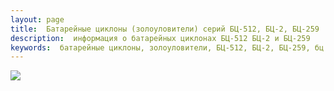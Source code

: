 ```yaml
---
layout: page
title:  Батарейные циклоны (золоуловители) серий БЦ-512, БЦ-2, БЦ-259
description:  информация о батарейных циклонах БЦ-512 БЦ-2 и БЦ-259
keywords:  батарейные циклоны, золоуловители, БЦ-512, БЦ-2, БЦ-259, бц
---
```




![](//mc.yandex.ru/watch/143177)

